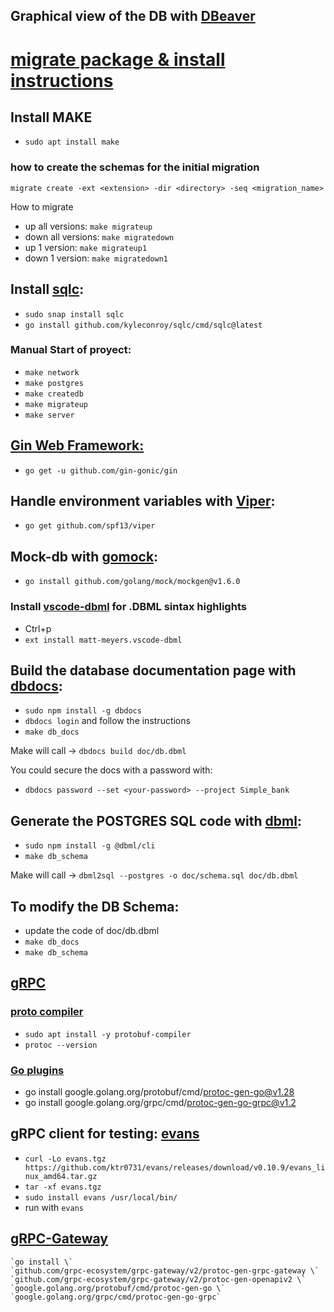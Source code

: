 
## Graphical view of the DB with [DBeaver](https://dbeaver.io/)

# [migrate package & install instructions](https://github.com/golang-migrate/migrate)


## Install MAKE
 * `sudo apt install make`

### how to create the schemas for the initial migration
`migrate create -ext <extension> -dir <directory> -seq <migration_name>`

How to migrate
 * up all versions:     `make migrateup`
 * down all versions:   `make migratedown`
 * up 1 version:        `make migrateup1`
 * down 1 version:      `make migratedown1`

## Install [sqlc](https://docs.sqlc.dev/en/latest/overview/install.html#):
* `sudo snap install sqlc`  
* `go install github.com/kyleconroy/sqlc/cmd/sqlc@latest`

### Manual Start of proyect:
  * `make network`
  * `make postgres`
  * `make createdb`
  * `make migrateup`
  * `make server`

## [Gin Web Framework:](https://github.com/gin-gonic/gin) 
 * `go get -u github.com/gin-gonic/gin`    


## Handle environment variables with [Viper](https://github.com/spf13/viper):
 * `go get github.com/spf13/viper`

## Mock-db with [gomock](https://github.com/golang/mock):
 * `go install github.com/golang/mock/mockgen@v1.6.0`

### Install [vscode-dbml](https://marketplace.visualstudio.com/items?itemName=matt-meyers.vscode-dbml) for .DBML sintax highlights
  * Ctrl+p
  * `ext install matt-meyers.vscode-dbml`

## Build the database documentation page with [dbdocs](dbdocs.io/docs):
  * `sudo npm install -g dbdocs`
  * `dbdocs login` and follow the instructions
  * `make db_docs`

Make will call -> `dbdocs build doc/db.dbml`

You could secure the docs with a password with:
  * `dbdocs password --set <your-password> --project Simple_bank`

##  Generate the POSTGRES SQL code with [dbml](dbml.org/cli/):
  * `sudo npm install -g @dbml/cli`
  * `make db_schema`

Make will call -> `dbml2sql --postgres -o doc/schema.sql doc/db.dbml`

## To modify the DB Schema:
  * update the code of doc/db.dbml
  * `make db_docs`
  * `make db_schema`

## [gRPC](https://grpc.io/docs/)

### [proto compiler](https://grpc.io/docs/protoc-installation/)
  * `sudo apt install -y protobuf-compiler`
  * `protoc --version`

### [Go plugins](https://grpc.io/docs/languages/go/quickstart/)
  * go install google.golang.org/protobuf/cmd/protoc-gen-go@v1.28
  * go install google.golang.org/grpc/cmd/protoc-gen-go-grpc@v1.2

## gRPC client for testing: [evans](https://github.com/ktr0731/evans)

  * `curl -Lo evans.tgz https://github.com/ktr0731/evans/releases/download/v0.10.9/evans_linux_amd64.tar.gz`
  * `tar -xf evans.tgz`
  * `sudo install evans /usr/local/bin/`
  * run with `evans`

## [gRPC-Gateway](https://grpc-ecosystem.github.io/grpc-gateway/)
    `go install \`
    `github.com/grpc-ecosystem/grpc-gateway/v2/protoc-gen-grpc-gateway \`
    `github.com/grpc-ecosystem/grpc-gateway/v2/protoc-gen-openapiv2 \`
    `google.golang.org/protobuf/cmd/protoc-gen-go \`
    `google.golang.org/grpc/cmd/protoc-gen-go-grpc`